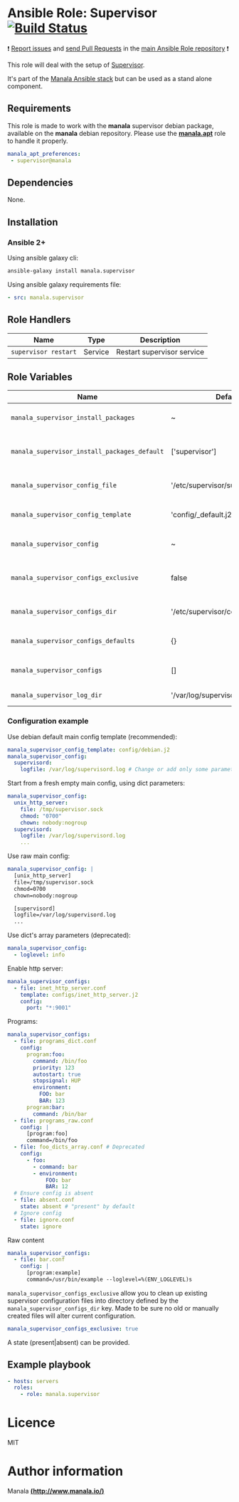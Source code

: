 # Ansible Role: Supervisor [![Build Status](https://travis-ci.org/manala/ansible-role-supervisor.svg?branch=master)](https://travis-ci.org/manala/ansible-role-supervisor)

:exclamation: [Report issues](https://github.com/manala/ansible-roles/issues) and [send Pull Requests](https://github.com/manala/ansible-roles/pulls) in the [main Ansible Role repository](https://github.com/manala/ansible-roles) :exclamation:

This role will deal with the setup of [Supervisor](http://supervisord.org/).

It's part of the [Manala Ansible stack](http://www.manala.io) but can be used as a stand alone component.

## Requirements

This role is made to work with the __manala__ supervisor debian package, available on the __manala__ debian repository. Please use the [**manala.apt**](https://galaxy.ansible.com/manala/apt/) role to handle it properly.

```yaml
manala_apt_preferences:
 - supervisor@manala
```

## Dependencies

None.

## Installation

### Ansible 2+

Using ansible galaxy cli:

```bash
ansible-galaxy install manala.supervisor
```

Using ansible galaxy requirements file:

```yaml
- src: manala.supervisor
```

## Role Handlers

| Name                 | Type    | Description                |
| -------------------- | ------- | -------------------------- |
| `supervisor restart` | Service | Restart supervisor service |

## Role Variables

| Name                                         | Default                            | Type         | Description                                           |
| -------------------------------------------- | ---------------------------------- | ------------ | ----------------------------------------------------- |
| `manala_supervisor_install_packages`         | ~                                  | Array        | Dependency packages to install                        |
| `manala_supervisor_install_packages_default` | ['supervisor']                     | Array        | Default dependency packages to install                |
| `manala_supervisor_config_file`              | '/etc/supervisor/supervisord.conf' | String       | Main configuration file path                          |
| `manala_supervisor_config_template`          | 'config/_default.j2'               | String       | Main configuration template path                      |
| `manala_supervisor_config`                   | ~                                  | Array/String | Main configuration directives                         |
| `manala_supervisor_configs_exclusive`        | false                              | Boolean      | Exclusion of existing files additional configurations |
| `manala_supervisor_configs_dir`              | '/etc/supervisor/conf.d'           | String       | Additional configurations directory path              |
| `manala_supervisor_configs_defaults`         | {}                                 | Array        | Additional configurations defaults                    |
| `manala_supervisor_configs`                  | []                                 | Array        | Additional configurations directives                  |
| `manala_supervisor_log_dir`                  | '/var/log/supervisor'              | String       | Log directory path                                    |

### Configuration example

Use debian default main config template (recommended):
```yaml
manala_supervisor_config_template: config/debian.j2
manala_supervisor_config:
  supervisord:
    logfile: /var/log/supervisord.log # Change or add only some parameters
```

Start from a fresh empty main config, using dict parameters:
```yaml
manala_supervisor_config:
  unix_http_server:
    file: /tmp/supervisor.sock
    chmod: "0700"
    chown: nobody:nogroup
  supervisord:
    logfile: /var/log/supervisord.log
    ...
```

Use raw main config:
```yaml
manala_supervisor_config: |
  [unix_http_server]
  file=/tmp/supervisor.sock
  chmod=0700
  chown=nobody:nogroup

  [supervisord]
  logfile=/var/log/supervisord.log
  ...
```

Use dict's array parameters (deprecated):
```yaml
manala_supervisor_config:
  - loglevel: info
```

Enable http server:
```yaml
manala_supervisor_configs:
  - file: inet_http_server.conf
    template: configs/inet_http_server.j2
    config:
      port: "*:9001"
```

Programs:
```yaml
manala_supervisor_configs:
  - file: programs_dict.conf
    config:
      program:foo:
        command: /bin/foo
        priority: 123
        autostart: true
        stopsignal: HUP
        environment:
          FOO: bar
          BAR: 123
      program:bar:
        command: /bin/bar
  - file: programs_raw.conf
    config: |
      [program:foo]
      command=/bin/foo
  - file: foo_dicts_array.conf # Deprecated
    config:
      - foo:
        - command: bar
        - environment:
            FOO: bar
            BAR: 12
  # Ensure config is absent
  - file: absent.conf
    state: absent # "present" by default
  # Ignore config
  - file: ignore.conf
    state: ignore
```

Raw content

```yaml
manala_supervisor_configs:
  - file: bar.conf
    config: |
      [program:example]
      command=/usr/bin/example --loglevel=%(ENV_LOGLEVEL)s
```

`manala_supervisor_configs_exclusive` allow you to clean up existing supervisor configuration files into directory defined by the `manala_supervisor_configs_dir` key. Made to be sure no old or manually created files will alter current configuration.

```yaml
manala_supervisor_configs_exclusive: true
```

A state (present|absent) can be provided.

## Example playbook

```yaml
- hosts: servers
  roles:
    - role: manala.supervisor
```

# Licence

MIT

# Author information

Manala [**(http://www.manala.io/)**](http://www.manala.io)
